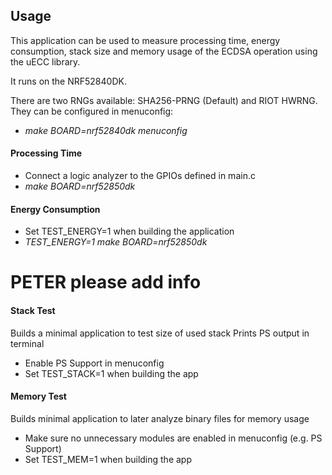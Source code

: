 ## Usage

This application can be used to measure processing time, energy consumption, stack size and memory usage of the ECDSA operation using the uECC library.

It runs on the NRF52840DK.

There are two RNGs available: SHA256-PRNG (Default) and RIOT HWRNG. They can be configured in menuconfig:
- *make BOARD=nrf52840dk menuconfig*

#### Processing Time
- Connect a logic analyzer to the GPIOs defined in main.c
- *make BOARD=nrf52850dk*

#### Energy Consumption
- Set TEST_ENERGY=1 when building the application
- *TEST_ENERGY=1 make BOARD=nrf52850dk*
# PETER please add info

#### Stack Test
Builds a minimal application to test size of used stack
Prints PS output in terminal
- Enable PS Support in menuconfig
- Set TEST_STACK=1 when building the app

#### Memory Test
Builds minimal application to later analyze binary files for memory usage
- Make sure no unnecessary modules are enabled in menuconfig (e.g. PS Support)
- Set TEST_MEM=1 when building the app